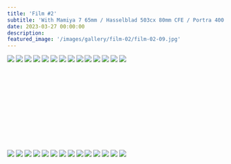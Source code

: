 ```yaml
---
title: 'Film #2'
subtitle: 'With Mamiya 7 65mm / Hasselblad 503cx 80mm CFE / Portra 400 / Cinestill 800T / Cinestill 50D'
date: 2023-03-27 00:00:00
description: 
featured_image: '/images/gallery/film-02/film-02-09.jpg'
---
```


<!-- Preview -->
<div class="gallery" data-columns="1">
    <img src="/images/gallery/film-02/film-02-03.jpg"> 
    <img src="/images/gallery/film-02/film-02-04.jpg">
    <img src="/images/gallery/film-02/film-02-06.jpg">
    <img src="/images/gallery/film-02/film-02-10.jpg">
    <img src="/images/gallery/film-02/film-02-11.jpg">
    <img src="/images/gallery/film-02/film-02-07.jpg">
    <img src="/images/gallery/film-02/film-02-12.jpg">
    <img src="/images/gallery/film-02/film-02-09.jpg">
    <img src="/images/gallery/film-02/film-02-13.jpg">
    <img src="/images/gallery/film-02/film-02-14.jpg">
    <img src="/images/gallery/film-02/film-02-15.jpg">
    <img src="/images/gallery/film-02/film-02-16.jpg">
    <img src="/images/gallery/film-02/film-02-17.jpg">
    <img src="/images/gallery/film-02/film-02-18.jpg">
</div>


<!-- Content -->
<div class="gallery" data-columns="3" style="margin-top:200px">
    <img src="/images/gallery/film-02/film-02-03.jpg"> 
    <img src="/images/gallery/film-02/film-02-04.jpg">
    <img src="/images/gallery/film-02/film-02-06.jpg">
    <img src="/images/gallery/film-02/film-02-10.jpg">
    <img src="/images/gallery/film-02/film-02-11.jpg">
    <img src="/images/gallery/film-02/film-02-07.jpg">
    <img src="/images/gallery/film-02/film-02-12.jpg">
    <img src="/images/gallery/film-02/film-02-09.jpg">
    <img src="/images/gallery/film-02/film-02-13.jpg">
    <img src="/images/gallery/film-02/film-02-14.jpg">
    <img src="/images/gallery/film-02/film-02-15.jpg">
    <img src="/images/gallery/film-02/film-02-16.jpg">
    <img src="/images/gallery/film-02/film-02-17.jpg">
    <img src="/images/gallery/film-02/film-02-18.jpg">

</div>
